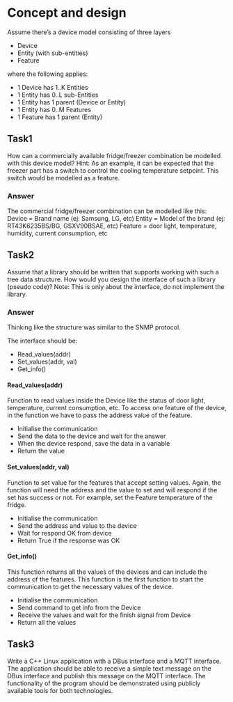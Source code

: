 # Concept and design

Assume there’s a device model consisting of three layers 
* Device
* Entity (with sub-entities)
* Feature

where the following applies:
* 1 Device has 1..K Entities
* 1 Entity has 0..L sub-Entities
* 1 Entity has 1 parent (Device or Entity)
* 1 Entity has 0..M Features
* 1 Feature has 1 parent (Entity)

## Task1
How can a commercially available fridge/freezer combination be modelled with this device model? Hint: As an example, it can be expected that the freezer part has a switch to control the cooling temperature setpoint. This switch would be modelled as a feature. 

### Answer
The commercial fridge/freezer combination can be modelled like this:
Device = Brand name (ej: Samsung, LG, etc)
Entity = Model of the brand (ej: RT43K6235BS/BG, GSXV90BSAE, etc)
Feature = door light, temperature, humidity, current consumption, etc

## Task2
Assume that a library should be written that supports working with such a tree data structure. How would you design the interface of such a library (pseudo code)?
Note: This is only about the interface, do not implement the library.

### Answer
Thinking like the structure was similar to the SNMP protocol.

The interface should be:
* Read_values(addr)
* Set_values(addr, val)
* Get_info()

#### Read_values(addr)
Function to read values inside the Device like the status of door light, temperature, current consumption, etc. To access one feature of the device, in the function we have to pass the address value of the feature.
* Initialise the communication
* Send the data to the device and wait for the answer
* When the device respond, save the data in a variable
* Return the value

#### Set_values(addr, val)
Function to set value for the features that accept setting values. Again, the function will need the address and the value to set and will respond if the set has success or not. For example, set the Feature temperature of the fridge.
* Initialise the communication
* Send the address and value to the device
* Wait for respond OK from device
* Return True if the response was OK

#### Get_info()
This function returns all the values of the devices and can include the address of the features. This function is the first function to start the communication to get the necessary values of the device.
* Initialise the communication
* Send command to get info from the Device
* Receive the values and wait for the finish signal from Device
* Return all the values

## Task3
Write a C++ Linux application with a DBus interface and a MQTT interface. The application should be able to receive a simple text message on the DBus interface and publish this message on the MQTT interface. The functionality of the program should be demonstrated using publicly available tools for both technologies.